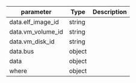 | parameter | Type | Description |
| ----------- | ----------- |----------- |
| data.elf_image_id  |  string  |    |
| data.vm_volume_id  |  string  |    |
| data.vm_disk_id  |  string  |    |
| data.bus  |  object  |    |
| data  |  object  |    |
| where  |  object  |    |